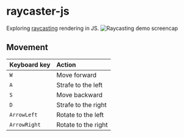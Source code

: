 # raycaster-js 
Exploring [raycasting](https://ru.wikipedia.org/wiki/Ray_casting) rendering in JS.
![Raycasting demo screencap](https://raw.github.com/nikitapozdeev/raycaster-js/master/screencap.gif)

## Movement
| Keyboard key      | Action
|:------------------|:-----------------
| `W`               | Move forward
| `A`               | Strafe to the left
| `S`               | Move backward
| `D`               | Strafe to the right
| `ArrowLeft`       | Rotate to the left
| `ArrowRight`      | Rotate to the right

